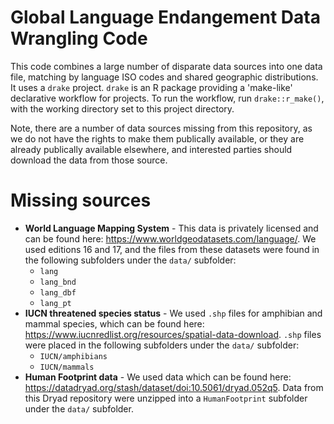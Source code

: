 # Global Language Endangement Data Wrangling Code

This code combines a large number of disparate data sources into one data file, matching by language ISO codes and shared geographic distributions. It uses a `drake` project. `drake` is an R package providing a 'make-like' declarative workflow for projects. To run the workflow, run `drake::r_make()`, with the working directory set to this project directory.

Note, there are a number of data sources missing from this repository, as we do not have the rights to make them publically available, or they are already publically available elsewhere, and interested parties should download the data from those source.

# Missing sources
- **World Language Mapping System** - This data is privately licensed and can be found here: https://www.worldgeodatasets.com/language/. We used editions 16 and 17, and the files from these datasets were found in the following subfolders under the `data/` subfolder:
  * `lang`
  * `lang_bnd`
  * `lang_dbf`
  * `lang_pt`
- **IUCN threatened species status** - We used `.shp` files for amphibian and mammal species, which can be found here: https://www.iucnredlist.org/resources/spatial-data-download. `.shp` files were placed in the following subfolders under the `data/` subfolder:
  * `IUCN/amphibians`
  * `IUCN/mammals`
- **Human Footprint data** - We used data which can be found here: https://datadryad.org/stash/dataset/doi:10.5061/dryad.052q5. Data from this Dryad repository were unzipped into a `HumanFootprint` subfolder under the `data/` subfolder.


